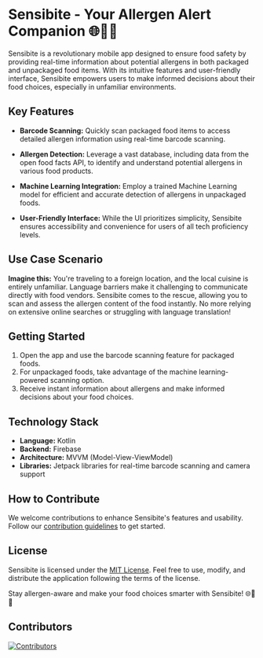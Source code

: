 # Sensibite - Your Allergen Alert Companion 🌐🥦🚀

Sensibite is a revolutionary mobile app designed to ensure food safety by providing real-time information about potential allergens in both packaged and unpackaged food items. With its intuitive features and user-friendly interface, Sensibite empowers users to make informed decisions about their food choices, especially in unfamiliar environments.

## Key Features

- **Barcode Scanning:** Quickly scan packaged food items to access detailed allergen information using real-time barcode scanning.

- **Allergen Detection:** Leverage a vast database, including data from the open food facts API, to identify and understand potential allergens in various food products.

- **Machine Learning Integration:** Employ a trained Machine Learning model for efficient and accurate detection of allergens in unpackaged foods.

- **User-Friendly Interface:** While the UI prioritizes simplicity, Sensibite ensures accessibility and convenience for users of all tech proficiency levels.

## Use Case Scenario

**Imagine this:** You're traveling to a foreign location, and the local cuisine is entirely unfamiliar. Language barriers make it challenging to communicate directly with food vendors. Sensibite comes to the rescue, allowing you to scan and assess the allergen content of the food instantly. No more relying on extensive online searches or struggling with language translation!

## Getting Started

1. Open the app and use the barcode scanning feature for packaged foods.
2. For unpackaged foods, take advantage of the machine learning-powered scanning option.
3. Receive instant information about allergens and make informed decisions about your food choices.

## Technology Stack

- **Language:** Kotlin
- **Backend:** Firebase
- **Architecture:** MVVM (Model-View-ViewModel)
- **Libraries:** Jetpack libraries for real-time barcode scanning and camera support

## How to Contribute

We welcome contributions to enhance Sensibite's features and usability. Follow our [contribution guidelines](CONTRIBUTING.md) to get started.

## License

Sensibite is licensed under the [MIT License](LICENSE). Feel free to use, modify, and distribute the application following the terms of the license.

Stay allergen-aware and make your food choices smarter with Sensibite! 🌐🥦🚀

## Contributors

[![Contributors](https://contrib.rocks/image?repo=ksh1710/WorldLens-hackcbs)](https://github.com/ksh1710/WorldLens-hackcbs/graphs/contributors)

